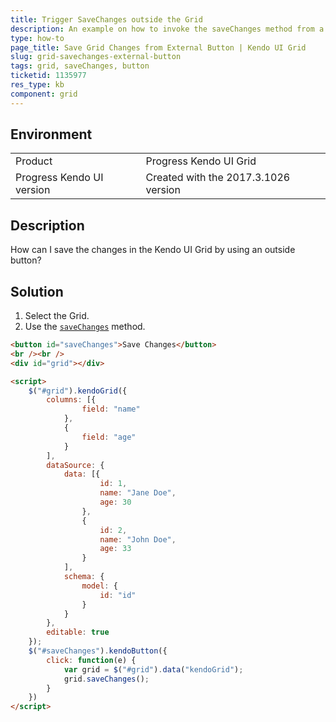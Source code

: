 ```yaml
---
title: Trigger SaveChanges outside the Grid
description: An example on how to invoke the saveChanges method from a button in the Kendo UI Grid.
type: how-to
page_title: Save Grid Changes from External Button | Kendo UI Grid
slug: grid-savechanges-external-button
tags: grid, saveChanges, button
ticketid: 1135977
res_type: kb
component: grid
---
```


## Environment

<table>
 <tr>
  <td>Product</td>
  <td>Progress Kendo UI Grid</td>
 </tr>
 <tr>
  <td>Progress Kendo UI version</td>
  <td>Created with the 2017.3.1026 version</td>
 </tr>
</table>

## Description

How can I save the changes in the Kendo UI Grid by using an outside button?

## Solution

1. Select the Grid.
1. Use the [`saveChanges`](https://docs.telerik.com/kendo-ui/api/javascript/ui/grid#methods-saveChanges) method.

```html
<button id="saveChanges">Save Changes</button>
<br /><br />
<div id="grid"></div>

<script>
    $("#grid").kendoGrid({
        columns: [{
                field: "name"
            },
            {
                field: "age"
            }
        ],
        dataSource: {
            data: [{
                    id: 1,
                    name: "Jane Doe",
                    age: 30
                },
                {
                    id: 2,
                    name: "John Doe",
                    age: 33
                }
            ],
            schema: {
                model: {
                    id: "id"
                }
            }
        },
        editable: true
    });
    $("#saveChanges").kendoButton({
        click: function(e) {
            var grid = $("#grid").data("kendoGrid");
            grid.saveChanges();
        }
    })
</script>
```
